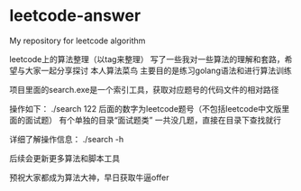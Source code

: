 # leetcode-answer
My repository for leetcode algorithm

leetcode上的算法整理（以tag来整理）
写了一些我对一些算法的理解和套路，希望与大家一起分享探讨
本人算法菜鸟
主要目的是练习golang语法和进行算法训练

项目里面的search.exe是一个索引工具，获取对应题号的代码文件的相对路径

操作如下：
./search 122
后面的数字为leetcode题号（不包括leetcode中文版里面的面试题）
有个单独的目录“面试题类” 一共没几题，直接在目录下查找就行

详细了解操作信息：
./search -h

后续会更新更多算法和脚本工具

预祝大家都成为算法大神，早日获取牛逼offer
